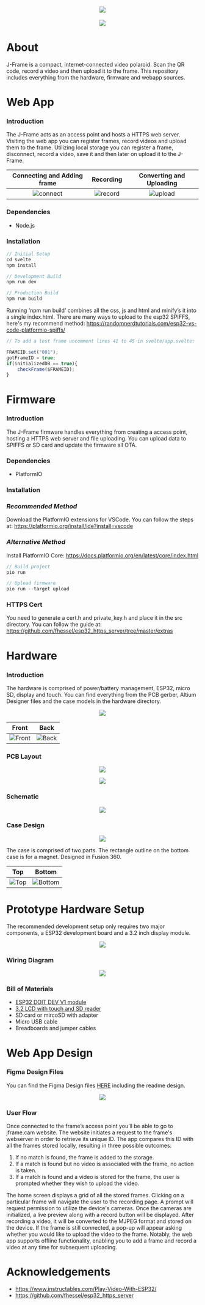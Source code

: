 <h1 align="center"> <img src="extras/logo.png" /></h1>

<p align="center"> <img src="extras/dieUP2.gif" /></p>


# About

J-Frame is a compact, internet-connected video polaroid. Scan the QR code, record a video and then upload it to the frame. This repository includes everything from the hardware, firmware and webapp sources. 

# Web App

### Introduction
The J-Frame acts as an access point and hosts a HTTPS web server. Visiting the web app you can register frames, record videos and upload them to the frame. Utilizing local storage you can register a frame, disconnect, record a video, save it and then later on upload it to the J-Frame.

<center>

| Connecting and Adding frame | Recording | Converting and Uploading |
| :----:  | :----:  | :----:  | 
| ![connect](extras/connectingFrame.gif)     | ![record](extras/recordingFrame.gif)       | ![upload](extras/uploadFrame.gif)       |

</center>


### Dependencies
* Node.js

### Installation
```JavaScript
// Initial Setup
cd svelte
npm install

// Development Build
npm run dev

// Production Build
npm run build
```

Running ‘npm run build’ combines all the css, js and html and minify’s it into a single index.html. There are many ways to upload to the esp32 SPIFFS, here's my recommend method: https://randomnerdtutorials.com/esp32-vs-code-platformio-spiffs/

```js
// To add a test frame uncomment lines 41 to 45 in svelte/app.svelte:

FRAMEID.set("001");
gotFrameID = true;
if(initializedDB == true){
    checkFrame($FRAMEID);
}

```

# Firmware
### Introduction
The J-Frame firmware handles everything from creating a access point, hosting a HTTPS web server and file uploading. You can upload data to SPIFFS or SD card and update the firmware all OTA. 

### Dependencies
* PlatformIO

### Installation

###  *Recommended Method*
Download the PlatformIO extensions for VSCode. You can follow the steps at: https://platformio.org/install/ide?install=vscode

### *Alternative Method*

Install PlatformIO Core: https://docs.platformio.org/en/latest/core/index.html

```cpp
// Build project
pio run

// Upload firmware
pio run --target upload
```

### HTTPS Cert
You need to generate a cert.h and private_key.h and place it in the src directory. You can follow the guide at: https://github.com/fhessel/esp32_https_server/tree/master/extras

# Hardware


### Introduction
The hardware is comprised of power/battery management, ESP32, micro SD, display and touch. You can find everything from the PCB gerber, Altium Designer files and the case models in the hardware directory.


<p align="center">
  <img src="extras/hardware.gif" />
</p>





<center>

| Front | Back | 
| ----------- | ----------- |
| ![Front](extras/frontHardware.png)     | ![Back](extras/backHardware.png)       |

</center>

### PCB Layout

<p align="center">
  <img src="extras/frontPCB.png" />
</p>

<p align="center">
  <img src="extras/backPCB.png" />
</p>



### Schematic

<p align="center">
  <img src="extras/schematic.png" />
</p>

### Case Design

<p align="center">
  <img src="extras/caseVid.gif" />
</p>

The case is comprised of two parts. The rectangle outline on the bottom case is for a magnet. Designed in Fusion 360.

<center>

| Top | Bottom | 
| ----------- | ----------- |
| ![Top](extras/topCase.png)     | ![Bottom](extras/bottomCase.png)       |

</center>

# Prototype Hardware Setup

The recommended development setup only requires two major components, a ESP32 development board and a 3.2 inch display module.

<p align="center">
<img src="extras/realLifeProto.png" />
</p>

### Wiring Diagram

<p align="center">
<img src="extras/wireDiagram.png" />
</p>

### Bill of Materials

* [ESP32 DOIT DEV V1 module](https://www.amazon.com/HiLetgo-ESP-WROOM-32-Development-Microcontroller-Integrated/dp/B0718T232Z)
* [3.2 LCD with touch and SD reader](https://www.amazon.com/Hosyond-Display-320x240-Compatible-Development/dp/B0B1M9S9V6/ref=sr_1_5?crid=2I867KAKCLUFA&keywords=3.2%22+touch+sd+ILI9341&qid=1687163597&sprefix=3.2+touch+sd+ili9341+%2Caps%2C135&sr=8-5)
* SD card or mircoSD with adapter 
* Micro USB cable
* Breadboards and jumper cables

# Web App Design 

### Figma Design Files

You can find the Figma Design files [HERE](https://www.figma.com/file/g87cJnwRhYjOAekX3l7p9G/FRAME?type=design&node-id=93%3A3&mode=design&t=1dGgJ0la6TGdN4g0-1) including the readme design. 

<p align="center">
    <img src="extras/figma.png" />
</p>

### User Flow

Once connected to the frame’s access point you’ll be able to go to jframe.cam website. The website initiates a request to the frame's webserver in order to retrieve its unique ID. The app compares this ID with all the frames stored locally, resulting in three possible outcomes:

1. If no match is found, the frame is added to the storage.
2. If a match is found but no video is associated with the frame, no action is taken.
3. If a match is found and a video is stored for the frame, the user is prompted whether they wish to upload the video.

The home screen displays a grid of all the stored frames. Clicking on a particular frame will navigate the user to the recording page. A prompt will request permission to utilize the device's cameras. Once the cameras are initialized, a live preview along with a record button will be displayed. After recording a video, it will be converted to the MJPEG format and stored on the device.
If the frame is still connected, a pop-up will appear asking whether you would like to upload the video to the frame. Notably, the web app supports offline functionality, enabling you to add a frame and record a video at any time for subsequent uploading.

# Acknowledgements 

* https://www.instructables.com/Play-Video-With-ESP32/
* https://github.com/fhessel/esp32_https_server